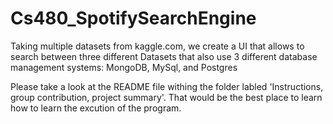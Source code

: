 # Cs480_SpotifySearchEngine
Taking multiple datasets from kaggle.com, we create a UI that allows to search between three different Datasets that also use 3 different database management systems: MongoDB, MySql, and Postgres

Please take a look at the README file withing the folder labled 'Instructions, group contribution, project summary'. That would be the best place to learn how to learn the excution of the program. 
